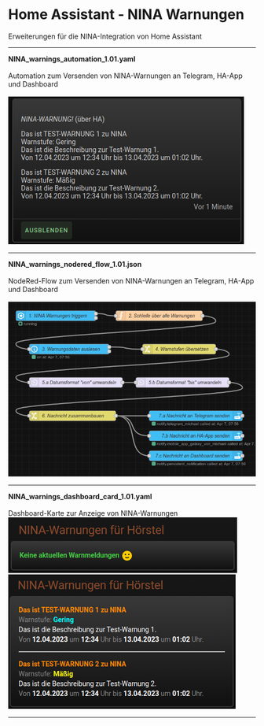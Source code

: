 # Home Assistant - NINA Warnungen

Erweiterungen für die NINA-Integration von Home Assistant

<hr>
<strong>NINA_warnings_automation_1.01.yaml</strong>
<br />
<br />
Automation zum Versenden von NINA-Warnungen an Telegram, HA-App und Dashboard
<br />
<br />
<img src="./img/NINA_notification.png">

<hr>
<strong>NINA_warnings_nodered_flow_1.01.json</strong>
<br />
<br />
NodeRed-Flow zum Versenden von NINA-Warnungen an Telegram, HA-App und Dashboard
<br />
<br />
<img src="./img/NINA_NodeRED_Flow.png">

<hr>
<strong>NINA_warnings_dashboard_card_1.01.yaml</strong>
<br />
<br />
Dashboard-Karte zur Anzeige von NINA-Warnungen
<br />
<img src="./img/NINA_no_warnings.png">
<br />
<img src="./img/NINA_warnings.png">
<hr>
